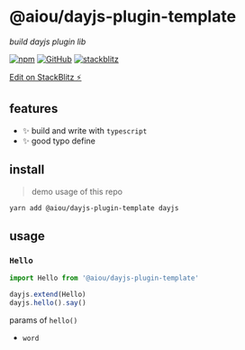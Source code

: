 # @aiou/dayjs-plugin-template
*build dayjs plugin lib*

[![npm](https://img.shields.io/npm/v/@aiou/dayjs-plugin-template)](https://github.com/JiangWeixian/templates/tree/master/packages/dayjs-plugin-template) [![GitHub](https://img.shields.io/npm/l/@aiou/dayjs-plugin-template)](https://github.com/JiangWeixian/templates/tree/master/packages/dayjs-plugin-template) [![stackblitz](https://img.shields.io/badge/%E2%9A%A1%EF%B8%8Fstackblitz-online-blue)](https://stackblitz.com/github/JiangWeixian/templates/tree/master/packages/dayjs-plugin-template)

[Edit on StackBlitz ⚡️](https://stackblitz.com/github/JiangWeixian/templates/tree/master/packages/dayjs-plugin-template)

## features

- ✨ build and write with `typescript`
- ✨ good typo define

## install
> demo usage of this repo

```sh
yarn add @aiou/dayjs-plugin-template dayjs
```

## usage

### `Hello`

```ts
import Hello from '@aiou/dayjs-plugin-template'

dayjs.extend(Hello)
dayjs.hello().say()
```

params of `hello()`

- `word`
